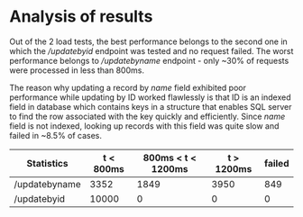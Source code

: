 # Analysis of results

Out of the 2 load tests, the best performance belongs to the second one in which the */updatebyid* endpoint was tested and no request failed. The worst performance belongs to */updatebyname* endpoint - only ~30% of requests were processed in less than 800ms.

The reason why updating a record by *name* field exhibited poor performance while updating by ID worked flawlessly is that ID is an indexed field in database which contains keys in a structure that enables SQL server to find the row associated with the key quickly and efficiently. Since *name* field is not indexed, looking up records with this field was quite slow and failed in ~8.5% of cases. 

|Statistics|t < 800ms|800ms < t < 1200ms|t > 1200ms|failed|
|---|---|---|---|---|
|/updatebyname|3352|1849|3950|849|
|/updatebyid|10000|0|0|0|
